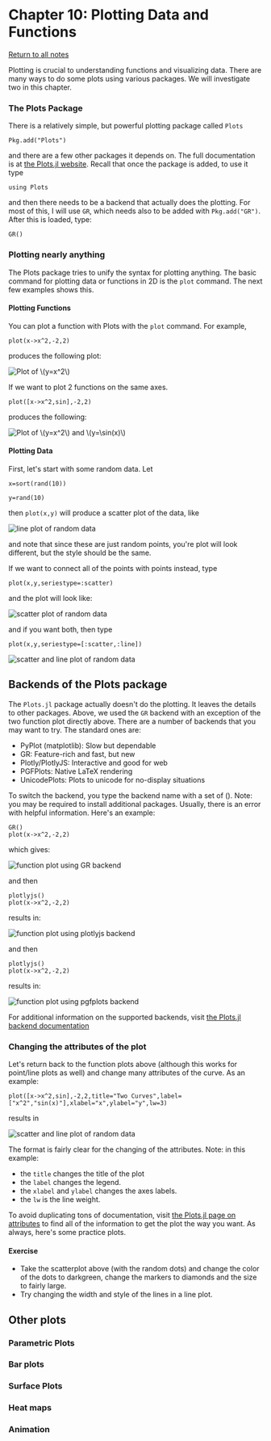 Chapter 10: Plotting Data and Functions
========

[Return to all notes](index.html)

Plotting is crucial to understanding functions and visualizing data.  There are many ways to do some plots using various packages.  We will investigate two in this chapter.  

### The Plots Package

There is a relatively simple, but powerful plotting package called `Plots`
```
Pkg.add("Plots")
```

and there are a few other packages it depends on.  The full documentation is at [the Plots.jl website](http://docs.juliaplots.org/latest/). Recall that once the package is added, to use it type
```
using Plots
```

and then there needs to be a backend that actually does the plotting. For most of this, I will use `GR`, which needs also to be added with `Pkg.add("GR")`.  After this is loaded, type:

```
GR()
```
### Plotting nearly anything

The Plots package tries to unify the syntax for plotting anything.  The basic command for plotting data or functions in 2D is the `plot` command.  The next few examples shows this.

#### Plotting Functions

You can plot a function with Plots with the `plot` command.  For example,
```
plot(x->x^2,-2,2)
```

produces the following plot:

![Plot of \\(y=x^2\\)](images/ch09/plot01.png)

If we want to plot 2 functions on the same axes.

```
plot([x->x^2,sin],-2,2)
```

produces the following:

![Plot of \\(y=x^2\\) and \\(y=\sin(x)\\)](images/ch09/plot02.png)

#### Plotting Data

First, let's start with some random data.  Let
```
x=sort(rand(10))
```

```
y=rand(10)
```

then `plot(x,y)` will produce a scatter plot of the data, like

![line plot of random data](images/ch09/plot03.png)

and note that since these are just random points, you're plot will look different, but the style should be the same.

If we want to connect all of the points with points instead, type
```
plot(x,y,seriestype=:scatter)
```
and the plot will look like:

![scatter plot of random data](images/ch09/plot04.png)


and if you want both, then type
```
plot(x,y,seriestype=[:scatter,:line])
```

![scatter and line plot of random data](images/ch09/plot05.png)



## Backends of the Plots package

The `Plots.jl` package actually doesn't do the plotting.  It leaves the details to other packages.  Above, we used the `GR` backend with an exception of the two function plot directly above.  There are a number of backends that you may want to try.  The standard ones are:

* PyPlot (matplotlib): Slow but dependable
* GR: Feature-rich and fast, but new
* Plotly/PlotlyJS: Interactive and good for web
* PGFPlots: Native LaTeX rendering
* UnicodePlots: Plots to unicode for no-display situations

To switch the backend, you type the backend name with a set of ().  Note: you may be required to install additional packages.  Usually, there is an error with helpful information.  Here's an example:

```
GR()
plot(x->x^2,-2,2)
```

which gives:

![function plot using GR backend](images/ch09/plot08.png)

and then

```
plotlyjs()
plot(x->x^2,-2,2)
```

results in:

![function plot using plotlyjs backend](images/ch09/plot09.png)

and then

```
plotlyjs()
plot(x->x^2,-2,2)
```

results in:

![function plot using pgfplots backend](images/ch09/plot10.png)

For additional information on the supported backends, visit [the Plots.jl backend documentation](http://docs.juliaplots.org/latest/backends/)


### Changing the attributes of the plot

Let's return back to the function plots above (although this works for point/line plots as well) and change many attributes of the curve.  As an example:
```
plot([x->x^2,sin],-2,2,title="Two Curves",label=["x^2","sin(x)"],xlabel="x",ylabel="y",lw=3)
```

results in

![scatter and line plot of random data](images/ch09/plot06.png)

The format is fairly clear for the changing of the attributes.  Note: in this example:

* the `title` changes the title of the plot
* the `label` changes the legend.
* the `xlabel` and `ylabel` changes the axes labels.
* the `lw` is the line weight.  


To avoid duplicating tons of documentation, visit [the Plots.jl page on attributes](http://docs.juliaplots.org/latest/attributes/) to find all of the information to get the plot the way you want.  As always, here's some practice plots.


#### Exercise

* Take the scatterplot above (with the random dots) and change the color of the dots to darkgreen, change the markers to diamonds and the size to fairly large.  
* Try changing the width and style of the lines in a line plot.

## Other plots

### Parametric Plots



### Bar plots

### Surface Plots

### Heat maps

### Animation
